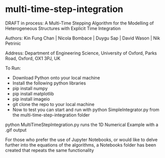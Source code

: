 # multi-time-step-integration

DRAFT in process: 
A Multi-Time Stepping Algorithm for the Modelling of Heterogeneous Structures with Explicit Time Integration

Authors:
Kin Fung Chan | Nicola Bombace | Duygu Sap | David Wason | Nik Petrinic

Address:
Department of Engineering Science,
University of Oxford, Parks Road, Oxford,
OX1 3PJ, UK

To Run:
- Download Python onto your local machine
- Install the following python libraries
- pip install numpy
- pip install matplotlib
- pip install imageio
- git clone the repo to your local machine
- Now to test you can start and run with python SimpleIntegrator.py from the multi-time-step-integration folder

python MultiTimeStepIntegration.py runs the 1D Numerical Example with a .gif output

For those who prefer the use of Jupyter Notebooks, or would like to delve further into the equations of the
algorithms, a Notebooks folder has been created that repeats the same functionality
